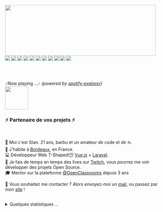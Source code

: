 <p>
  <img align="left" width="490" height="165" src="https://github-readme-stats.vercel.app/api?username=MrStanDu33&show_icons=true&hide_border=false&line_height=20&title_color=f69673&icon_color=1b93c9&show_owner=true"/>
  <p>
    <img src="http://views.whatilearened.today/views/github/MrStanDu33/views.svg"/>
    <a href="https://daniels-roth-stan.fr/"><img src="https://img.shields.io/website?label=Website%20status%20%3A&url=https%3A%2F%2Fdaniels-roth-stan.fr%2F"/></a>
    <a href="https://github.com/MrStanDu33/"><img src="https://img.shields.io/github/followers/MrStanDu33?color=%234CC61E&label=GitHub%20Followers%20%3A"/></a>
    <a href="https://github.com/MrStanDu33?tab=repositories"><img src="https://badges.frapsoft.com/os/v2/open-source.svg?v=103"/></a>
    <a href="https://github.com/Naereen/badges"><img src="https://img.shields.io/badge/badges-awesome-green.svg"/></a>
    <a href="mailto:contact@daniels-roth-stan.fr?subject=[GitHub]%20🔥%20Prise%20de%20contact&body=Bonjour%20Stan%2C%0A%0AJe%20viens%20vers%20toi%20aujourd%27hui%20apr%C3%A8s%20avoir%20vu%20ton%20profil%20GitHub%20pour%20..."><img src="https://img.shields.io/badge/Ask%20me-anything-1abc9c.svg"/></a>
    <a href="https://twitch.tv/mrstandu33"><img src="https://img.shields.io/twitch/status/MrStanDu33?label=Status%20Twitch%20%3A"/></a>
    <img src="https://img.shields.io/discord/595235640044552223?label=Discord%20Tech%20%3A"/>
    <img src="https://img.shields.io/badge/Front End-Vue.js-42b883"/>
    <img src="https://img.shields.io/badge/Back End-Laravel-f55247"/>
    <img src="https://img.shields.io/badge/Os-Debian-a80030"/>
  </p>
</p><br/><br/>
<p>
  🎶Now playing ...🎶 <em>(powered by <a href="https://github.com/MrStanDu33/spotify-informer">spotify-explorer</a>)</em><br/>
  <a href="http://spotify-informer.daniels-roth-stan.fr/">
    <img height="75" src="http://spotify-informer.daniels-roth-stan.fr/api"/>
  </a>
</p>

<h3>⚡️ Partenaire de vos projets ⚡️</h3><br/>
<p>
  🧔 Moi c'est <bold>Stan</bold>. 21 ans, barbu et un amateur de code et de ☕.<br/>
  💼 J'habite à <a href="https://www.google.com/maps?q=bordeaux">Bordeaux</a>, en France.<br/>
  💻 Développeur Web <bold>T-Shaped</bold><em>(<a href="https://letslearnabout.net/blog/what-it-is-a-t-shaped-developer-and-why-you-should-be-one">?</a>)</em> <bold><a href="https://vuejs.org">Vue.js</a></bold> × <bold><a href="https://laravel.com">Laravel</a></bold>.<br/>
  🎥 Je fais de temps en temps des lives sur <a href="https://twitch.tv/mrstandu33">Twitch</a>, vous pourrez me voir développer des projets Open Source. <br/>
  🎓 Mentor sur la plateforme <a href="https://github.com/OpenClassrooms">@OpenClassrooms</a> depuis 3 ans
</p>
<p>
  🔗 Vous souhaitez me contacter ? Alors envoyez-moi un <a href="mailto:contact@daniels-roth-stan.fr?subject=[GitHub]%20🔥%20Prise%20de%20contact&body=Bonjour%20Stan%2C%0A%0AJe%20viens%20vers%20toi%20aujourd%27hui%20apr%C3%A8s%20avoir%20vu%20ton%20profil%20GitHub%20pour%20...">mail</a>, ou passez par mon <a href="https://daniels-roth-stan.fr">site</a> !
</p><br/>

<details>
  <summary>Quelques statistiques ...</summary><br/>

<!--START_SECTION:waka-->
**I'm an early 🐤** 

```text
🌞 Morning    52 commits     █░░░░░░░░░░░░░░░░░░░░░░░░   7.25% 
🌆 Daytime    359 commits    ████████████░░░░░░░░░░░░░   50.07% 
🌃 Evening    279 commits    █████████░░░░░░░░░░░░░░░░   38.91% 
🌙 Night      27 commits     █░░░░░░░░░░░░░░░░░░░░░░░░   3.77%

```
📅 **I'm Most Productive on Wednesdays** 

```text
Monday       137 commits    ████░░░░░░░░░░░░░░░░░░░░░   19.11% 
Tuesday      107 commits    ███░░░░░░░░░░░░░░░░░░░░░░   14.92% 
Wednesday    156 commits    █████░░░░░░░░░░░░░░░░░░░░   21.76% 
Thursday     120 commits    ████░░░░░░░░░░░░░░░░░░░░░   16.74% 
Friday       76 commits     ██░░░░░░░░░░░░░░░░░░░░░░░   10.6% 
Saturday     66 commits     ██░░░░░░░░░░░░░░░░░░░░░░░   9.21% 
Sunday       55 commits     ██░░░░░░░░░░░░░░░░░░░░░░░   7.67%

```


📊 **This week I spent my time on** 

```text
⌚︎ Timezone: Europe/Paris

💬 Languages: 
PHP                      7 hrs 6 mins        ████████████░░░░░░░░░░░░░   51.43% 
Vue.js                   3 hrs 37 mins       ██████░░░░░░░░░░░░░░░░░░░   26.17% 
TypeScript               2 hrs 8 mins        ████░░░░░░░░░░░░░░░░░░░░░   15.53% 
JSON                     31 mins             █░░░░░░░░░░░░░░░░░░░░░░░░   3.8% 
Markdown                 13 mins             ░░░░░░░░░░░░░░░░░░░░░░░░░   1.64%

🔥 Editors: 
VS Code                  13 hrs 49 mins      █████████████████████████   100.0%

💻 Operating Systems: 
Linux                    13 hrs 16 mins      ████████████████████████░   96.01% 
Windows                  33 mins             █░░░░░░░░░░░░░░░░░░░░░░░░   3.99%

```


<!--END_SECTION:waka-->
</details>

